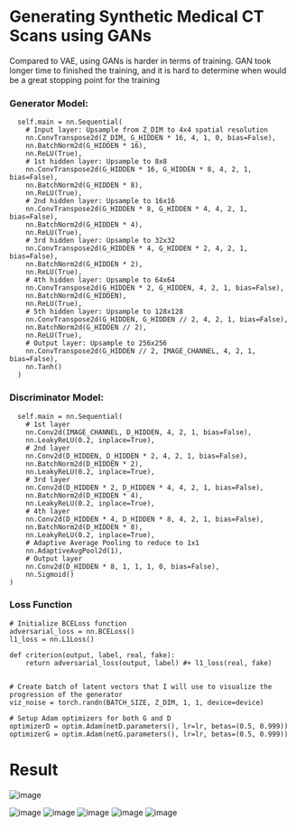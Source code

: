 # Generating Synthetic Medical CT Scans using GANs

Compared to VAE, using GANs is harder in terms of training. 
GAN took longer time to finished the training, and it is hard to determine when would be a great stopping point for the training 

### Generator Model:
      self.main = nn.Sequential(
        # Input layer: Upsample from Z_DIM to 4x4 spatial resolution
        nn.ConvTranspose2d(Z_DIM, G_HIDDEN * 16, 4, 1, 0, bias=False),
        nn.BatchNorm2d(G_HIDDEN * 16),
        nn.ReLU(True),
        # 1st hidden layer: Upsample to 8x8
        nn.ConvTranspose2d(G_HIDDEN * 16, G_HIDDEN * 8, 4, 2, 1, bias=False),
        nn.BatchNorm2d(G_HIDDEN * 8),
        nn.ReLU(True),
        # 2nd hidden layer: Upsample to 16x16
        nn.ConvTranspose2d(G_HIDDEN * 8, G_HIDDEN * 4, 4, 2, 1, bias=False),
        nn.BatchNorm2d(G_HIDDEN * 4),
        nn.ReLU(True),
        # 3rd hidden layer: Upsample to 32x32
        nn.ConvTranspose2d(G_HIDDEN * 4, G_HIDDEN * 2, 4, 2, 1, bias=False),
        nn.BatchNorm2d(G_HIDDEN * 2),
        nn.ReLU(True),
        # 4th hidden layer: Upsample to 64x64
        nn.ConvTranspose2d(G_HIDDEN * 2, G_HIDDEN, 4, 2, 1, bias=False),
        nn.BatchNorm2d(G_HIDDEN),
        nn.ReLU(True),
        # 5th hidden layer: Upsample to 128x128
        nn.ConvTranspose2d(G_HIDDEN, G_HIDDEN // 2, 4, 2, 1, bias=False),
        nn.BatchNorm2d(G_HIDDEN // 2),
        nn.ReLU(True),
        # Output layer: Upsample to 256x256
        nn.ConvTranspose2d(G_HIDDEN // 2, IMAGE_CHANNEL, 4, 2, 1, bias=False),
        nn.Tanh()
      )

### Discriminator Model:
      self.main = nn.Sequential(
        # 1st layer
        nn.Conv2d(IMAGE_CHANNEL, D_HIDDEN, 4, 2, 1, bias=False),
        nn.LeakyReLU(0.2, inplace=True),
        # 2nd layer
        nn.Conv2d(D_HIDDEN, D_HIDDEN * 2, 4, 2, 1, bias=False),
        nn.BatchNorm2d(D_HIDDEN * 2),
        nn.LeakyReLU(0.2, inplace=True),
        # 3rd layer
        nn.Conv2d(D_HIDDEN * 2, D_HIDDEN * 4, 4, 2, 1, bias=False),
        nn.BatchNorm2d(D_HIDDEN * 4),
        nn.LeakyReLU(0.2, inplace=True),
        # 4th layer
        nn.Conv2d(D_HIDDEN * 4, D_HIDDEN * 8, 4, 2, 1, bias=False),
        nn.BatchNorm2d(D_HIDDEN * 8),
        nn.LeakyReLU(0.2, inplace=True),
        # Adaptive Average Pooling to reduce to 1x1
        nn.AdaptiveAvgPool2d(1),
        # Output layer
        nn.Conv2d(D_HIDDEN * 8, 1, 1, 1, 0, bias=False),
        nn.Sigmoid()
    )

### Loss Function
    # Initialize BCELoss function
    adversarial_loss = nn.BCELoss()
    l1_loss = nn.L1Loss() 
    
    def criterion(output, label, real, fake):
        return adversarial_loss(output, label) #+ l1_loss(real, fake) 
    
    
    # Create batch of latent vectors that I will use to visualize the progression of the generator
    viz_noise = torch.randn(BATCH_SIZE, Z_DIM, 1, 1, device=device)
    
    # Setup Adam optimizers for both G and D
    optimizerD = optim.Adam(netD.parameters(), lr=lr, betas=(0.5, 0.999))
    optimizerG = optim.Adam(netG.parameters(), lr=lr, betas=(0.5, 0.999))



# Result
![image](https://github.com/user-attachments/assets/76eefd75-c5c6-4575-812a-d41932bc4671)

![image](https://github.com/user-attachments/assets/aa763409-5f57-42c9-864e-7b6e4e380fe6)
![image](https://github.com/user-attachments/assets/5917dd15-268f-493c-811b-543a61d4d32b)
![image](https://github.com/user-attachments/assets/d7832d6b-4baa-4eab-9adc-34e7acd71ef8)
![image](https://github.com/user-attachments/assets/3b572201-3adb-431e-9231-d8517327f68f)
![image](https://github.com/user-attachments/assets/a8b995b7-144e-4549-bbc0-ed8280523ad2)

    
